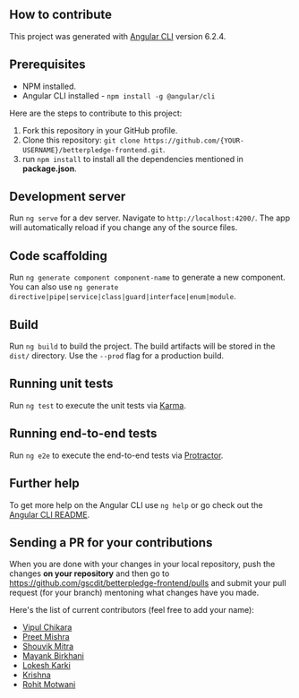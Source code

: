 ## How to contribute

This project was generated with [Angular CLI](https://github.com/angular/angular-cli) version 6.2.4.

## Prerequisites

* NPM installed.
* Angular CLI installed - `npm install -g @angular/cli`

Here are the steps to contribute to this project:

1. Fork this repository in your GitHub profile.
2. Clone this repository: `git clone https://github.com/{YOUR-USERNAME}/betterpledge-frontend.git`.
3. run `npm install` to install all the dependencies mentioned in **package.json**.

## Development server

Run `ng serve` for a dev server. Navigate to `http://localhost:4200/`. The app will automatically reload if you change any of the source files.

## Code scaffolding

Run `ng generate component component-name` to generate a new component. You can also use `ng generate directive|pipe|service|class|guard|interface|enum|module`.

## Build

Run `ng build` to build the project. The build artifacts will be stored in the `dist/` directory. Use the `--prod` flag for a production build.

## Running unit tests

Run `ng test` to execute the unit tests via [Karma](https://karma-runner.github.io).

## Running end-to-end tests

Run `ng e2e` to execute the end-to-end tests via [Protractor](http://www.protractortest.org/).

## Further help

To get more help on the Angular CLI use `ng help` or go check out the [Angular CLI README](https://github.com/angular/angular-cli/blob/master/README.md).

## Sending a PR for your contributions

When you are done with your changes in your local repository, push the changes **on your repository** and then go to https://github.com/gscdit/betterpledge-frontend/pulls and submit your pull request (for your branch) mentoning what changes have you made.

Here's the list of current contributors (feel free to add your name):

* [Vipul Chikara](https://github.com/VipulChikara)
* [Preet Mishra](https://github.com/preetmishra)
* [Shouvik Mitra](https://github.com/iamshouvikmitra)
* [Mayank Birkhani](https://github.com/MayankBirkhani)
* [Lokesh Karki](https://github.com/LokeshKarki)
* [Krishna](https://github.com/krishnaK14)
* [Rohit Motwani](https://github.com/rohittm)
